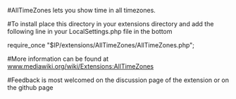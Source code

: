 #AllTimeZones lets you show time in all timezones.

#To install place this directory in your extensions directory and add the following line in your LocalSettings.php file in the bottom

  require_once "$IP/extensions/AllTimeZones/AllTimeZones.php";
	
	
#More information can be found at www.mediawiki.org/wiki/Extensions:AllTimeZones

#Feedback is most welcomed on the discussion page of the extension or on the github page
